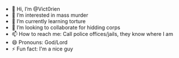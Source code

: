 - 👋 Hi, I’m @Vict0rien
- 👀 I’m interested in mass murder
- 🌱 I’m currently learning torture  
- 💞️ I’m looking to collaborate for hidding corps
- 📫 How to reach me: Call police offices/jails, they know where I am
- 😄 Pronouns: God/Lord
- ⚡ Fun fact: I'm a nice guy

<!---
Vict0rien/Vict0rien is a ✨ special ✨ repository because its `README.md` (this file) appears on your GitHub profile.
You can click the Preview link to take a look at your changes.
--->
